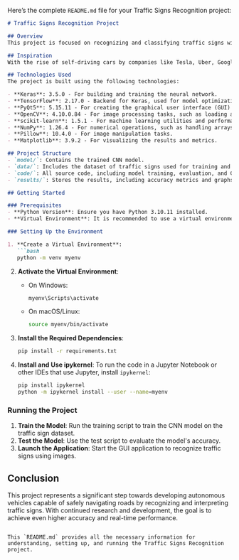 Here’s the complete `README.md` file for your Traffic Signs Recognition project:

```markdown
# Traffic Signs Recognition Project

## Overview
This project is focused on recognizing and classifying traffic signs with 95% accuracy using Convolutional Neural Networks (CNN) and Keras. The application is designed to aid in the development of autonomous vehicles by interpreting traffic signs and making decisions accordingly.

## Inspiration
With the rise of self-driving cars by companies like Tesla, Uber, Google, Mercedes-Benz, Toyota, Ford, and Audi, it's crucial for these vehicles to understand and follow all traffic rules. To achieve Level 5 autonomy, the ability to accurately recognize traffic signs is a fundamental requirement.

## Technologies Used
The project is built using the following technologies:

- **Keras**: 3.5.0 - For building and training the neural network.
- **TensorFlow**: 2.17.0 - Backend for Keras, used for model optimization and performance.
- **PyQt5**: 5.15.11 - For creating the graphical user interface (GUI) of the application.
- **OpenCV**: 4.10.0.84 - For image processing tasks, such as loading and pre-processing traffic sign images.
- **scikit-learn**: 1.5.1 - For machine learning utilities and performance metrics.
- **NumPy**: 1.26.4 - For numerical operations, such as handling arrays and matrices.
- **Pillow**: 10.4.0 - For image manipulation tasks.
- **Matplotlib**: 3.9.2 - For visualizing the results and metrics.

## Project Structure
- `model/`: Contains the trained CNN model.
- `data/`: Includes the dataset of traffic signs used for training and testing.
- `code/`: All source code, including model training, evaluation, and GUI implementation.
- `results/`: Stores the results, including accuracy metrics and graphs.

## Getting Started

### Prerequisites
- **Python Version**: Ensure you have Python 3.10.11 installed.
- **Virtual Environment**: It is recommended to use a virtual environment for this project.

### Setting Up the Environment

1. **Create a Virtual Environment**:
   ```bash
   python -m venv myenv
   ```
2. **Activate the Virtual Environment**:
   - On Windows:
     ```bash
     myenv\Scripts\activate
     ```
   - On macOS/Linux:
     ```bash
     source myenv/bin/activate
     ```

3. **Install the Required Dependencies**:
   ```bash
   pip install -r requirements.txt
   ```

4. **Install and Use ipykernel**:
   To run the code in a Jupyter Notebook or other IDEs that use Jupyter, install `ipykernel`:
   ```bash
   pip install ipykernel
   python -m ipykernel install --user --name=myenv
   ```

### Running the Project
1. **Train the Model**: Run the training script to train the CNN model on the traffic sign dataset.
2. **Test the Model**: Use the test script to evaluate the model's accuracy.
3. **Launch the Application**: Start the GUI application to recognize traffic signs using images.

## Conclusion
This project represents a significant step towards developing autonomous vehicles capable of safely navigating roads by recognizing and interpreting traffic signs. With continued research and development, the goal is to achieve even higher accuracy and real-time performance.
```

This `README.md` provides all the necessary information for understanding, setting up, and running the Traffic Signs Recognition project.
